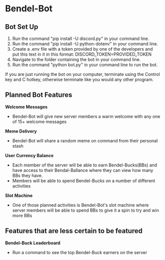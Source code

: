 # Bendel-Bot
## Bot Set Up

1. Run the command "pip install -U discord.py" in your command line.
2. Run the command "pip install -U python-dotenv" in your command line.
3. Create a .env file with a token provided by one of the developers and put this text in it in this format: DISCORD_TOKEN=PROVIDED_TOKEN
4. Navigate to the folder containing the bot in your command line.
5. Run the command "python bot.py" in your command line to run the bot.

If you are just running the bot on your computer, terminate using the Control key and C hotkey, otherwise terminate like you would any other program.

## Planned Bot Features
**Welcome Messages**
- Bendel-Bot will give new server members a warm welcome with any one of 15+ welcome messages

**Meme Delivery**
- Bendel-Bot will share a random meme on command from their personal stash 

**User Currency Balance**
- Each member of the server will be able to earn Bendel-Bucks(BBs) and have access to their Bendal-Ballance where they can view how many BBs they have.
- Members will be able to spend Bendel-Bucks on a number of different activities

**Slot Machine**
- One of those planned activities is Bendel-Bot's slot machine where server members will be able to spend BBs to give it a spin to try and win more BBs

## Features that are less certain to be featured
**Bendel-Buck Leaderboard**
- Run a command to see the top Bendel-Buck earners on the server
